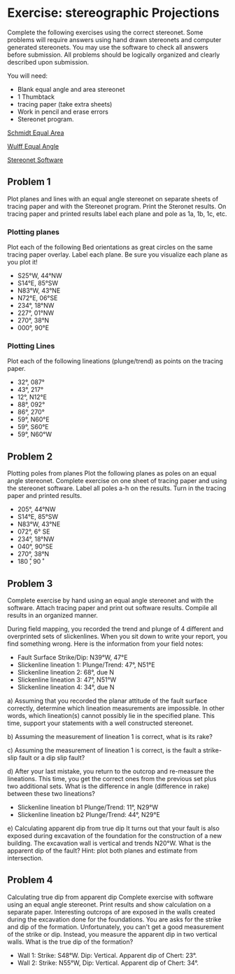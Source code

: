 
# Exercise: stereographic Projections

Complete the following exercises using the correct stereonet.
Some problems will require answers using hand drawn stereonets and computer generated stereonets. You may use the software to check all answers before submission. All problems should be logically organized and clearly described upon submission.

You will need:

- Blank equal angle and area stereonet
- 1 Thumbtack
- tracing paper (take extra sheets)
- Work in pencil and erase errors
- Stereonet program.

<a href="../Exercises/Resources/Schmidt_EqualArea.pdf"> Schmidt Equal Area </a>

<a href="../Exercises/Resources/Wulff_EqualAngle.pdf"> Wulff Equal Angle </a>

<a href="https://www.rickallmendinger.net/stereonet"> Stereonet Software </a>


## Problem 1

Plot planes and lines with an equal angle stereonet on separate sheets of
tracing paper and with the Stereonet program. Print the Steronet results. On tracing paper
and printed results label each plane and pole as 1a, 1b, 1c, etc.

### Plotting planes

Plot each of the following Bed orientations as great circles on the same tracing paper
overlay. Label each plane. Be sure you visualize each plane as you plot it!

- S25°W, 44°NW
- S14°E, 85°SW
- N83°W, 43°NE
- N72°E, 06°SE
- 234°, 18°NW
- 227°, 01°NW
- 270°, 38°N
- 000°, 90°E

### Plotting Lines
Plot each of the following lineations (plunge/trend) as points on the tracing paper.

- 32°, 087°
- 43°, 217°
- 12°, N12°E
- 88°, 092°
- 86°, 270°
- 59°, N60°E
- 59°, S60°E
- 59°, N60°W

## Problem 2

Plotting poles from planes Plot the following planes as poles on an equal angle
stereonet. Complete exercise on one sheet of tracing paper and using the stereonet
software. Label all poles a-h on the results. Turn in the tracing paper and printed results.

- 205°, 44°NW
- S14°E, 85°SW
- N83°W, 43°NE
- 072°, 6° SE
- 234°, 18°NW
- 040°, 90°SE
- 270°, 38°N
- 180 ̊, 90 ̊

## Problem 3

Complete exercise by hand using an equal angle stereonet and with the software.
Attach tracing paper and print out software results.
Compile all results in an organized manner.

During field mapping, you recorded the trend and plunge of 4 different and overprinted
sets of slickenlines. When you sit down to write your report, you
find something wrong. Here is the information from your field notes:

- Fault Surface Strike/Dip: N39°W, 47°E
- Slickenline lineation 1: Plunge/Trend: 47°, N51°E
- Slickenline lineation 2: 68°, due N
- Slickenline lineation 3: 47°, N51°W
- Slickenline lineation 4: 34°, due N

a) Assuming that you recorded the planar attitude of the fault surface correctly,
determine which lineation measurements are impossible. In other words, which
lineation(s) cannot possibly lie in the specified plane. This time, support your
statements with a well constructed stereonet.

b) Assuming the measurement of lineation 1 is correct, what is its rake?

c) Assuming the measurement of lineation 1 is correct, is the fault a strike-slip fault or
a dip slip fault?

d) After your last mistake, you return to the outcrop and re-measure the
lineations. This time, you get the correct ones from the previous set plus two additional
sets. What is the difference in angle (difference in rake) between these two
lineations?

- Slickenline lineation b1 Plunge/Trend: 11°, N29°W
- Slickenline lineation b2 Plunge/Trend: 44°, N29°E

e) Calculating apparent dip from true dip
It turns out that your fault is also exposed during excavation of the foundation for the construction of a new building. The excavation wall is vertical and
trends N20°W. What is the apparent dip of the fault? Hint: plot both planes and
estimate from intersection.

## Problem 4

Calculating true dip from apparent dip Complete exercise with software using
an equal angle stereonet. Print results and show calculation on a separate paper.
Interesting outcrops of are exposed in the walls created during the excavation done for the foundations. You are asks for the strike and dip of the formation. Unfortunately, you can't get a good measurement of the strike or dip. Instead, you measure the apparent dip in two vertical walls. What is the true dip of the formation?

- Wall 1: Strike: S48°W. Dip: Vertical. Apparent dip of Chert: 23°.
- Wall 2: Strike: N55°W, Dip: Vertical. Apparent dip of Chert: 34°.